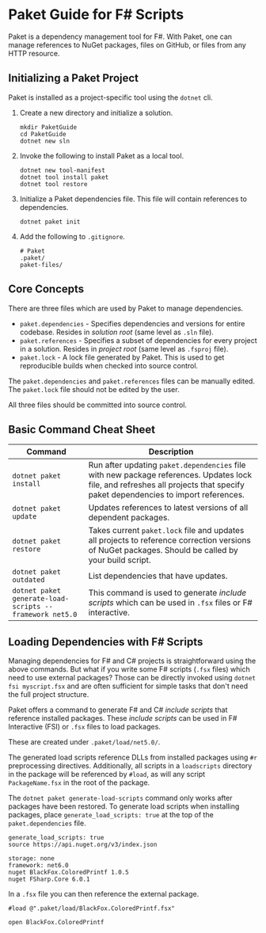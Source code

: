 # Paket Guide for F# Scripts

Paket is a dependency management tool for F#.
With Paket, one can manage references to NuGet packages, files on GitHub, or files from any HTTP resource.

## Initializing a Paket Project

Paket is installed as a project-specific tool using the `dotnet` cli.

1. Create a new directory and initialize a solution.

   ```shell
   mkdir PaketGuide
   cd PaketGuide
   dotnet new sln
   ```

2. Invoke the following to install Paket as a local tool.

   ```shell
   dotnet new tool-manifest
   dotnet tool install paket
   dotnet tool restore
   ```

3. Initialize a Paket dependencies file. This file will contain references to dependencies.

   ```shell
   dotnet paket init
   ```

4. Add the following to `.gitignore`.
   ```shell
   # Paket
   .paket/
   paket-files/
   ```

## Core Concepts

There are three files which are used by Paket to manage dependencies.

- `paket.dependencies` - Specifies dependencies and versions for entire codebase. Resides in _solution root_ (same level as `.sln` file).
- `paket.references` - Specifies a subset of dependencies for every project in a solution. Resides in _project root_ (same level as `.fsproj` file).
- `paket.lock` - A lock file generated by Paket. This is used to get reproducible builds when checked into source control.

The `paket.dependencies` and `paket.references` files can be manually edited.
The `paket.lock` file should not be edited by the user.

All three files should be committed into source control.

## Basic Command Cheat Sheet

| Command                                                 | Description                                                                                                                                                                   |
| ------------------------------------------------------- | ----------------------------------------------------------------------------------------------------------------------------------------------------------------------------- |
| `dotnet paket install`                                  | Run after updating `paket.dependencies` file with new package references. Updates lock file, and refreshes all projects that specify paket dependencies to import references. |
| `dotnet paket update`                                   | Updates references to latest versions of all dependent packages.                                                                                                              |
| `dotnet paket restore`                                  | Takes current `paket.lock` file and updates all projects to reference correction versions of NuGet packages. Should be called by your build script.                           |
| `dotnet paket outdated`                                 | List dependencies that have updates.                                                                                                                                          |
| `dotnet paket generate-load-scripts --framework net5.0` | This command is used to generate _include scripts_ which can be used in `.fsx` files or F# interactive.                                                                       |

## Loading Dependencies with F# Scripts

Managing dependencies for F# and C# projects is straightforward using the above commands.
But what if you write some F# scripts (`.fsx` files) which need to use external packages?
Those can be directly invoked using `dotnet fsi myscript.fsx` and are often sufficient
for simple tasks that don't need the full project structure.

Paket offers a command to generate F# and C# _include scripts_ that
reference installed packages. These _include scripts_ can be used in
F# Interactive (FSI) or `.fsx` files to load packages.

These are created under `.paket/load/net5.0/`.

The generated load scripts reference DLLs from installed packages using `#r`
preprocessing directives.
Additionally, all scripts in a `loadscripts` directory in the package will be
referenced by `#load`, as will any script `PackageName.fsx` in the root of the package.

The `dotnet paket generate-load-scripts` command only works after packages have been restored.
To generate load scripts when installing packages, place `generate_load_scripts: true` at
the top of the `paket.dependencies` file.

```
generate_load_scripts: true
source https://api.nuget.org/v3/index.json

storage: none
framework: net6.0
nuget BlackFox.ColoredPrintf 1.0.5
nuget FSharp.Core 6.0.1
```

In a `.fsx` file you can then reference the external package.

```f#
#load @".paket/load/BlackFox.ColoredPrintf.fsx"

open BlackFox.ColoredPrintf
```
